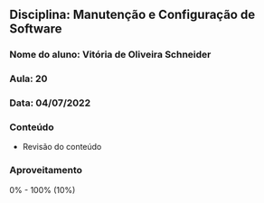 ## Disciplina: Manutenção e Configuração de Software
### Nome do aluno: Vitória de Oliveira Schneider
### Aula: 20
### Data: 04/07/2022


### Conteúdo
- Revisão do conteúdo

### Aproveitamento
0% - 100%  (10%)
